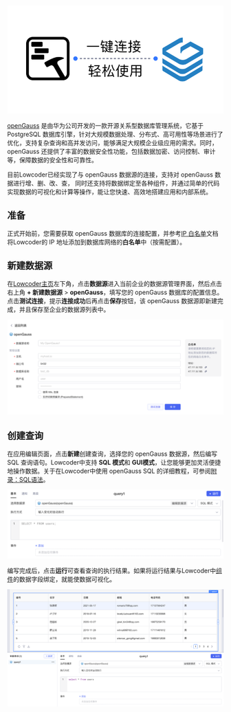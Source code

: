 ![](../assets/5-20231002173006-ydk1p3w.png)​

[openGauss](https://www.opengauss.org/zh/) 是由华为公司开发的一款开源关系型数据库管理系统，它基于 PostgreSQL 数据库引擎，针对大规模数据处理、分布式、高可用性等场景进行了优化，支持复杂查询和高并发访问，能够满足大规模企业级应用的需求。同时，openGauss 还提供了丰富的数据安全性功能，包括数据加密、访问控制、审计等，保障数据的安全性和可靠性。

目前Lowcoder已经实现了与 openGauss 数据源的连接，支持对 openGauss 数据进行增、删、改、查， 同时还支持将数据绑定至各种组件，并通过简单的代码实现数据的可视化和计算等操作，能让您快速、高效地搭建应用和内部系统。

## 准备

正式开始前，您需要获取 openGauss 数据库的连接配置，并参考[IP 白名单](../ip-allowlist.md)文档将Lowcoder的 IP 地址添加到数据库网络的**白名单**中（按需配置）。

## 新建数据源

在[Lowcoder主页](https://lowcoder.mousheng.top/apps)左下角，点击**数据源**进入当前企业的数据源管理界面，然后点击右上角 **+ 新建数据源** > ​**openGauss**​，填写您的 openGauss 数据库的配置信息。点击​**测试连接**​，提示**连接成功**后再点击**保存**按钮，该 openGauss 数据源即新建完成，并且保存至企业的数据源列表中。

![](../assets/6-20231002173006-yjb3c4b.png)​

## 创建查询

在应用编辑页面，点击**新建**创建查询，选择您的 openGauss 数据源，然后编写 SQL 查询语句。Lowcoder中支持 **SQL 模式**和 **GUI模式**​，让您能够更加灵活便捷地操作数据。关于在Lowcoder中使用 openGauss SQL 的详细教程，可参阅[附录：SQL语法](https://docs.opengauss.org/zh/docs/3.1.1/docs/BriefTutorial/%E9%99%84%E5%BD%95-SQL%E8%AF%AD%E6%B3%95.html)。

![](../assets/7-20231002173006-vmkf1we.png)​

编写完成后，点击**运行**可查看查询的执行结果。如果将运行结果与Lowcoder中[组件](../component-guides/README.md)的数据字段绑定，就能使数据可视化。

![](../assets/8-20231002173006-cck2y3s.png)​